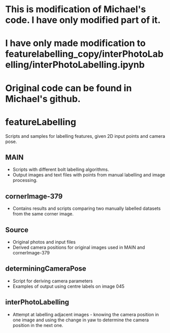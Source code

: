 # This is modification of Michael's code. I have only modified part of it.
# I have only made modification to featurelabelling_copy/interPhotoLabelling/interPhotoLabelling.ipynb
# Original code can be found in Michael's github.

# featureLabelling
Scripts and samples for labelling features, given 2D input points and camera pose.

## MAIN
* Scripts with different bolt labelling algorithms.
* Output images and text files with points from manual labelling and image processing.

## cornerImage-379
* Contains results and scripts comparing two manually labelled datasets from the same corner image.

## Source
* Original photos and input files
* Derived camera positions for original images used in MAIN and cornerImage-379



## determiningCameraPose
* Script for deriving camera parameters
* Examples of output using centre labels on image 045


## interPhotoLabelling
* Attempt at labelling adjacent images - knowing the camera position in one image and using the change in yaw to determine the camera position in the next one.
